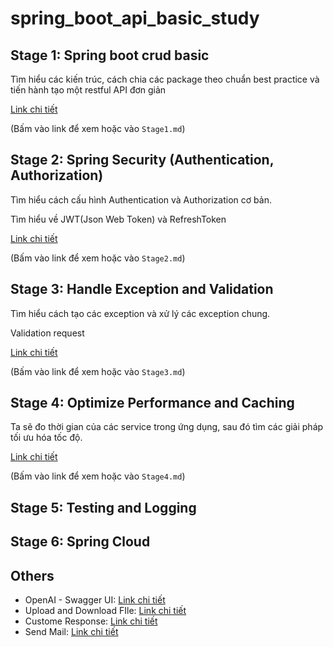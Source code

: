 # spring_boot_api_basic_study

## Stage 1: Spring boot crud basic
Tìm hiểu các kiến trúc, cách chia các package theo chuẩn best practice và tiến
hành tạo một restful API đơn giản

[Link chi tiết](Stage1.md)

(Bấm vào link để xem hoặc vào `Stage1.md`)

## Stage 2: Spring Security (Authentication, Authorization)
Tìm hiểu cách cấu hình Authentication và Authorization cơ bản.

Tìm hiểu về JWT(Json Web Token) và RefreshToken

[Link chi tiết](Stage2.md)

(Bấm vào link để xem hoặc vào `Stage2.md`)

## Stage 3: Handle Exception and Validation
Tìm hiểu cách tạo các exception và xử lý các exception chung.

Validation request

[Link chi tiết](Stage3.md)

(Bấm vào link để xem hoặc vào `Stage3.md`)

## Stage 4: Optimize Performance and Caching

Ta sẽ đo thời gian của các service trong ứng dụng, sau đó tìm các giải pháp
tối ưu hóa tốc độ.

[Link chi tiết](Stage4.md) 

(Bấm vào link để xem hoặc vào `Stage4.md`)

## Stage 5: Testing and Logging

## Stage 6: Spring Cloud

## Others
- OpenAI - Swagger UI: [Link chi tiết](SwaggerUI.md) 
- Upload and Download FIle: [Link chi tiết](UploadAndDownloadFile.md) 
- Custome Response: [Link chi tiết](CustomResponse.md)  
- Send Mail: [Link chi tiết](Mail.md)  